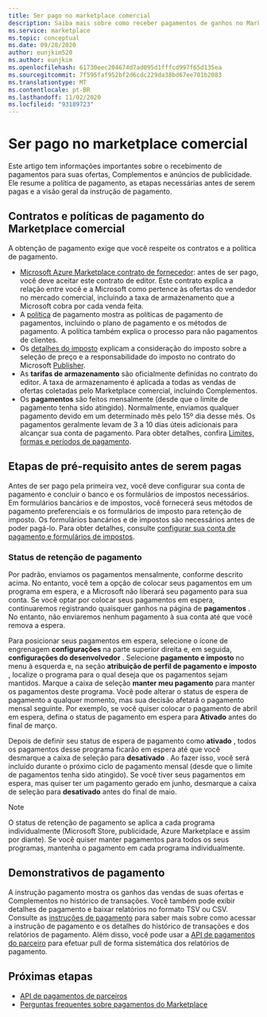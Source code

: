 ```yaml
---
title: Ser pago no marketplace comercial
description: Saiba mais sobre como receber pagamentos de ganhos no Marketplace comercial – Azure Marketplace. Inclui política de pagamento, status de retenção de pagamento e instruções de pagamento.
ms.service: marketplace
ms.topic: conceptual
ms.date: 09/28/2020
author: eunjkim520
ms.author: eunjkim
ms.openlocfilehash: 61730eec204674d7ad095d1fffcd997f65d135ea
ms.sourcegitcommit: 7f595faf952bf2d6cdc229da38bd67ee701b2083
ms.translationtype: MT
ms.contentlocale: pt-BR
ms.lasthandoff: 11/02/2020
ms.locfileid: "93189723"
---
```

# <a name="getting-paid-in-the-commercial-marketplace"></a>Ser pago no marketplace comercial

Este artigo tem informações importantes sobre o recebimento de pagamentos para suas ofertas, Complementos e anúncios de publicidade. Ele resume a política de pagamento, as etapas necessárias antes de serem pagas e a visão geral da instrução de pagamento.

## <a name="commercial-marketplace-payout-policies-and-agreements"></a>Contratos e políticas de pagamento do Marketplace comercial

A obtenção de pagamento exige que você respeite os contratos e a política de pagamento.

- [Microsoft Azure Marketplace contrato de fornecedor](https://go.microsoft.com/fwlink/p/?LinkID=699560): antes de ser pago, você deve aceitar este contrato de editor. Este contrato explica a relação entre você e a Microsoft como pertence às ofertas do vendedor no mercado comercial, incluindo a taxa de armazenamento que a Microsoft cobra por cada venda feita.
- A [política](payout-policy-details.md) de pagamento mostra as políticas de pagamento de pagamentos, incluindo o plano de pagamento e os métodos de pagamento. A política também explica o processo para não pagamentos de clientes.
- Os [detalhes do imposto](tax-details-marketplace.md) explicam a consideração do imposto sobre a seleção de preço e a responsabilidade do imposto no contrato do Microsoft [Publisher](https://go.microsoft.com/fwlink/p/?LinkID=699560).
- As **tarifas de armazenamento** são oficialmente definidas no contrato do editor. A taxa de armazenamento é aplicada a todas as vendas de ofertas coletadas pelo Marketplace comercial, incluindo Complementos.
- Os **pagamentos** são feitos mensalmente (desde que o limite de pagamento tenha sido atingido). Normalmente, enviamos qualquer pagamento devido em um determinado mês pelo 15º dia desse mês. Os pagamentos geralmente levam de 3 a 10 dias úteis adicionais para alcançar sua conta de pagamento. Para obter detalhes, confira [Limites, formas e períodos de pagamento](payment-thresholds-methods-timeframes.md).

## <a name="prerequisite-steps-before-getting-paid"></a>Etapas de pré-requisito antes de serem pagas

Antes de ser pago pela primeira vez, você deve configurar sua conta de pagamento e concluir o banco e os formulários de impostos necessários. Em formulários bancários e de impostos, você fornecerá seus métodos de pagamento preferenciais e os formulários de imposto para retenção de imposto. Os formulários bancários e de impostos são necessários antes de poder pagá-lo. Para obter detalhes, consulte [configurar sua conta de pagamento e formulários de impostos](set-up-your-payout-account.md).

### <a name="payout-hold-status"></a>Status de retenção de pagamento

Por padrão, enviamos os pagamentos mensalmente, conforme descrito acima. No entanto, você tem a opção de colocar seus pagamentos em um programa em espera, e a Microsoft não liberará seu pagamento para sua conta. Se você optar por colocar seus pagamentos em espera, continuaremos registrando quaisquer ganhos na página de **pagamentos** . No entanto, não enviaremos nenhum pagamento à sua conta até que você remova a espera.

Para posicionar seus pagamentos em espera, selecione o ícone de engrenagem **configurações** na parte superior direita e, em seguida, **configurações do desenvolvedor** . Selecione **pagamento e imposto** no menu à esquerda e, na seção **atribuição de perfil de pagamento e imposto** , localize o programa para o qual deseja que os pagamentos sejam mantidos. Marque a caixa de seleção **manter meu pagamento** para manter os pagamentos deste programa. Você pode alterar o status de espera de pagamento a qualquer momento, mas sua decisão afetará o pagamento mensal seguinte. Por exemplo, se você quiser colocar o pagamento de abril em espera, defina o status de pagamento em espera para **Ativado** antes do final de março.

Depois de definir seu status de espera de pagamento como **ativado** , todos os pagamentos desse programa ficarão em espera até que você desmarque a caixa de seleção para **desativado** . Ao fazer isso, você será incluído durante o próximo ciclo de pagamento mensal (desde que o limite de pagamentos tenha sido atingido). Se você tiver seus pagamentos em espera, mas quiser ter um pagamento gerado em junho, desmarque a caixa de seleção para **desativado** antes do final de maio.

>[!Note]
> O status de retenção de pagamento se aplica a cada programa individualmente (Microsoft Store, publicidade, Azure Marketplace e assim por diante). Se você quiser manter pagamentos para todos os seus programas, mantenha o pagamento em cada programa individualmente.

## <a name="payout-statements"></a>Demonstrativos de pagamento

A instrução pagamento mostra os ganhos das vendas de suas ofertas e Complementos no histórico de transações. Você também pode exibir detalhes de pagamento e baixar relatórios no formato TSV ou CSV. Consulte as [instruções de pagamento](payout-statement.md) para saber mais sobre como acessar a instrução de pagamento e os detalhes do histórico de transações e dos relatórios de pagamento. Além disso, você pode usar a [API de pagamentos do parceiro](https://apidocs.microsoft.com/services/partnerpayouts) para efetuar pull de forma sistemática dos relatórios de pagamento.

## <a name="next-steps"></a>Próximas etapas

- [API de pagamentos de parceiros](https://apidocs.microsoft.com/services/partnerpayouts)
- [Perguntas frequentes sobre pagamentos do Marketplace](payout-faq.md)
